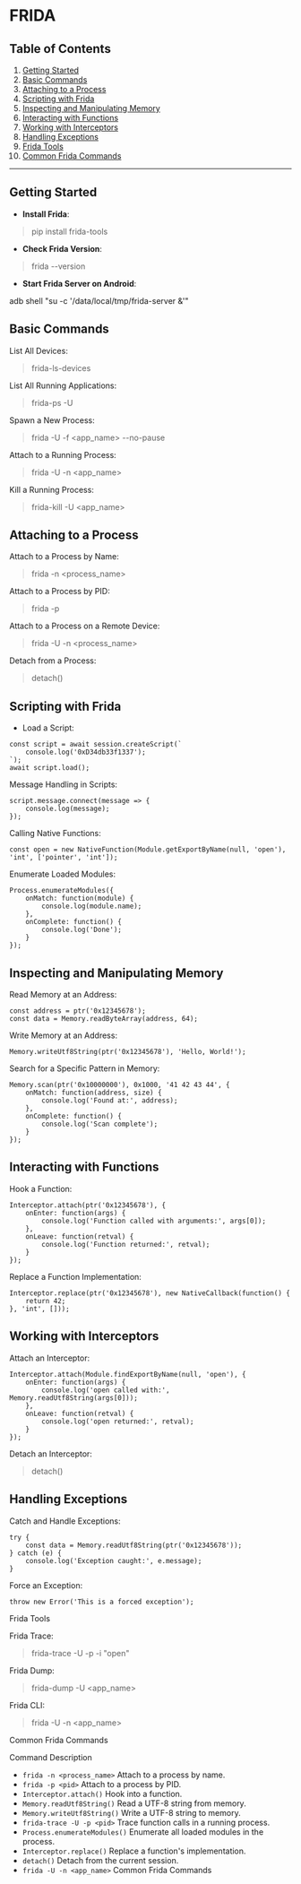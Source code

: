 # FRIDA

## Table of Contents
1. [Getting Started](#getting-started)
2. [Basic Commands](#basic-commands)
3. [Attaching to a Process](#attaching-to-a-process)
4. [Scripting with Frida](#scripting-with-frida)
5. [Inspecting and Manipulating Memory](#inspecting-and-manipulating-memory)
6. [Interacting with Functions](#interacting-with-functions)
7. [Working with Interceptors](#working-with-interceptors)
8. [Handling Exceptions](#handling-exceptions)
9. [Frida Tools](#frida-tools)
10. [Common Frida Commands](#common-frida-commands)

---

## Getting Started

- **Install Frida**:  

> pip install frida-tools

- **Check Frida Version**:  

> frida --version

- **Start Frida Server on Android**:  

adb shell "su -c '/data/local/tmp/frida-server &'"

## Basic Commands

List All Devices:

> frida-ls-devices

List All Running Applications:

> frida-ps -U

Spawn a New Process:

> frida -U -f <app_name> --no-pause

Attach to a Running Process:

> frida -U -n <app_name>

Kill a Running Process:

> frida-kill -U <app_name>

## Attaching to a Process

Attach to a Process by Name:

> frida -n <process_name>

Attach to a Process by PID:

> frida -p <pid>

Attach to a Process on a Remote Device:

> frida -U -n <process_name>

Detach from a Process:

> detach()

## Scripting with Frida

* Load a Script:

```
const script = await session.createScript(`
    console.log('0xD34db33f1337');
`);
await script.load();
```

Message Handling in Scripts:

```
script.message.connect(message => {
    console.log(message);
});
```

Calling Native Functions:

```const open = new NativeFunction(Module.getExportByName(null, 'open'), 'int', ['pointer', 'int']);```

Enumerate Loaded Modules:

```
Process.enumerateModules({
    onMatch: function(module) {
        console.log(module.name);
    },
    onComplete: function() {
        console.log('Done');
    }
});
```

## Inspecting and Manipulating Memory

Read Memory at an Address:

```
const address = ptr('0x12345678');
const data = Memory.readByteArray(address, 64);
```

Write Memory at an Address:

```Memory.writeUtf8String(ptr('0x12345678'), 'Hello, World!');```

Search for a Specific Pattern in Memory:

```
Memory.scan(ptr('0x10000000'), 0x1000, '41 42 43 44', {
    onMatch: function(address, size) {
        console.log('Found at:', address);
    },
    onComplete: function() {
        console.log('Scan complete');
    }
});
```

## Interacting with Functions

Hook a Function:

```
Interceptor.attach(ptr('0x12345678'), {
    onEnter: function(args) {
        console.log('Function called with arguments:', args[0]);
    },
    onLeave: function(retval) {
        console.log('Function returned:', retval);
    }
});
```

Replace a Function Implementation:

```
Interceptor.replace(ptr('0x12345678'), new NativeCallback(function() {
    return 42;
}, 'int', []));
```

## Working with Interceptors

Attach an Interceptor:

```
Interceptor.attach(Module.findExportByName(null, 'open'), {
    onEnter: function(args) {
        console.log('open called with:', Memory.readUtf8String(args[0]));
    },
    onLeave: function(retval) {
        console.log('open returned:', retval);
    }
});
```

Detach an Interceptor:

> detach()

## Handling Exceptions

Catch and Handle Exceptions:

```
try {
    const data = Memory.readUtf8String(ptr('0x12345678'));
} catch (e) {
    console.log('Exception caught:', e.message);
}
```

Force an Exception:

```throw new Error('This is a forced exception');```

Frida Tools

Frida Trace:

> frida-trace -U -p <pid> -i "open"

Frida Dump:

> frida-dump -U <app_name>

Frida CLI:

> frida -U -n <app_name>

Common Frida Commands

Command	                          Description
- `frida -n <process_name>`	      Attach to a process by name.
- `frida -p <pid>`	              Attach to a process by PID.
- `Interceptor.attach()`	        Hook into a function.
- `Memory.readUtf8String()`	      Read a UTF-8 string from memory.
- `Memory.writeUtf8String()`	    Write a UTF-8 string to memory.
- `frida-trace -U -p <pid>`	      Trace function calls in a running process.
- `Process.enumerateModules()`	  Enumerate all loaded modules in the process.
- `Interceptor.replace()`	        Replace a function's implementation.
- `detach()`	                    Detach from the current session.
- `frida -U -n <app_name>`	      Common Frida Commands
